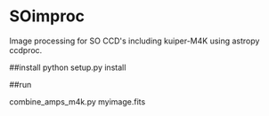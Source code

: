 # SOimproc
Image processing for SO CCD's including kuiper-M4K using astropy ccdproc. 


##install
python setup.py install


##run 

combine_amps_m4k.py myimage.fits
